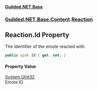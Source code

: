 
#### [Guilded.NET.Base](Guilded_NET_Base 'Guilded.NET.Base')
### [Guilded.NET.Base.Content](Guilded_NET_Base#Guilded_NET_Base_Content 'Guilded.NET.Base.Content').[Reaction](Reaction 'Guilded.NET.Base.Content.Reaction')
## Reaction.Id Property

The identifier of the emote reacted with.
```csharp
public uint Id { get; set; }
```


#### Property Value
[System.UInt32](https://docs.microsoft.com/en-us/dotnet/api/System.UInt32 'System.UInt32')  
Emote ID